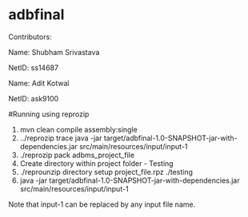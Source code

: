 # adbfinal

Contributors:

Name: Shubham Srivastava

NetID: ss14687

Name: Adit Kotwal

NetID: ask9100



#Running using reprozip
1. mvn clean compile assembly:single
2. ../reprozip trace java -jar target/adbfinal-1.0-SNAPSHOT-jar-with-dependencies.jar src/main/resources/input/input-1
3. ./reprozip pack adbms_project_file
4. Create directory within project folder - Testing
5. ./reprounzip directory setup project_file.rpz ./testing
6. java -jar target/adbfinal-1.0-SNAPSHOT-jar-with-dependencies.jar src/main/resources/input/input-1

Note that input-1 can be replaced by any input file name. 